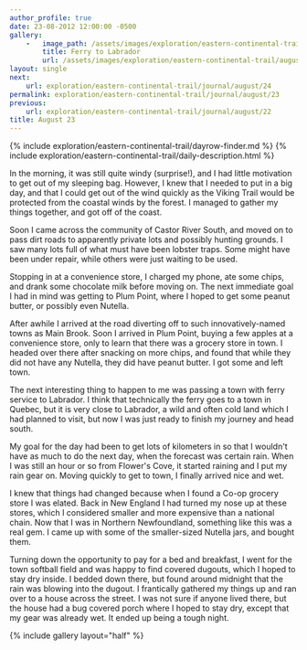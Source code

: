 ```yaml
---
author_profile: true
date: 23-08-2012 12:00:00 -0500
gallery:
    -   image_path: /assets/images/exploration/eastern-continental-trail/august/small/23-1.jpg
        title: Ferry to Labrador
        url: /assets/images/exploration/eastern-continental-trail/august/large/23-1.jpg
layout: single
next:
    url: exploration/eastern-continental-trail/journal/august/24
permalink: exploration/eastern-continental-trail/journal/august/23
previous:
    url: exploration/eastern-continental-trail/journal/august/22
title: August 23
---
```

{% include exploration/eastern-continental-trail/dayrow-finder.md %}
{% include exploration/eastern-continental-trail/daily-description.html %}

In the morning, it was still quite windy (surprise!), and I had little motivation to get out of my sleeping bag. However, I knew that I needed to put in a big day, and that I could get out of the wind quickly as the Viking Trail would be protected from the coastal winds by the forest. I managed to gather my things together, and got off of the coast.

Soon I came across the community of Castor River South, and moved on to pass dirt roads to apparently private lots and possibly hunting grounds. I saw many lots full of what must have been lobster traps. Some might have been under repair, while others were just waiting to be used.

Stopping in at a convenience store, I charged my phone, ate some chips, and drank some chocolate milk before moving on. The next immediate goal I had in mind was getting to Plum Point, where I hoped to get some peanut butter, or possibly even Nutella.

After awhile I arrived at the road diverting off to such innovatively-named towns as Main Brook. Soon I arrived in Plum Point, buying a few apples at a convenience store, only to learn that there was a grocery store in town. I headed over there after snacking on more chips, and found that while they did not have any Nutella, they did have peanut butter. I got some and left town.

The next interesting thing to happen to me was passing a town with ferry service to Labrador. I think that technically the ferry goes to a town in Quebec, but it is very close to Labrador, a wild and often cold land which I had planned to visit, but now I was just ready to finish my journey and head south.

My goal for the day had been to get lots of kilometers in so that I wouldn't have as much to do the next day, when the forecast was certain rain. When I was still an hour or so from Flower's Cove, it started raining and I put my rain gear on. Moving quickly to get to town, I finally arrived nice and wet.

I knew that things had changed because when I found a Co-op grocery store I was elated. Back in New England I had turned my nose up at these stores, which I considered smaller and more expensive than a national chain. Now that I was in Northern Newfoundland, something like this was a real gem. I came up with some of the smaller-sized Nutella jars, and bought them.

Turning down the opportunity to pay for a bed and breakfast, I went for the town softball field and was happy to find covered dugouts, which I hoped to stay dry inside. I bedded down there, but found around midnight that the rain was blowing into the dugout. I frantically gathered my things up and ran over to a house across the street. I was not sure if anyone lived there, but the house had a bug covered porch where I hoped to stay dry, except that my gear was already wet. It ended up being a tough night.

{% include gallery layout="half" %}